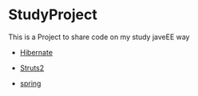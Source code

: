 # StudyProject

This is a Project to share code on my study javeEE way

- [Hibernate](https://github.com/LstarXYX/StudyProject/tree/master/hibernate)

- [Struts2](https://github.com/LstarXYX/StudyProject/tree/master/struts2)

- [spring](https://github.com/LstarXYX/StudyProject/tree/master/spring)

#### 
